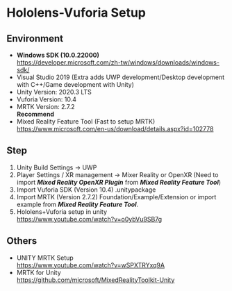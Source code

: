 # Hololens-Vuforia Setup
## Environment
 - **Windows SDK (10.0.22000)**  
 https://developer.microsoft.com/zh-tw/windows/downloads/windows-sdk/ 
 - Visual Studio 2019 (Extra adds UWP development/Desktop development with C++/Game development with Unity)  
 - Unity Version: 2020.3 LTS
 - Vuforia Version: 10.4
 - MRTK Version: 2.7.2  
 __Recommend__  
 - Mixed Reality Feature Tool (Fast to setup MRTK)  
 https://www.microsoft.com/en-us/download/details.aspx?id=102778

## Step
1. Unity Build Settings -> UWP
2. Player Settings / XR management -> Mixer Reality or OpenXR (Need to import ***Mixed Reality OpenXR Plugin*** from ***Mixed Reality Feature Tool***)
3. Import Vuforia SDK (Version 10.4) .unitypackage
4. Import MRTK (Version 2.7.2) Foundation/Example/Extension or import example from ***Mixed Reality Feature Tool***.  
5. Hololens+Vuforia setup in unity  
https://www.youtube.com/watch?v=o0ybVu9SB7g

## Others
 - UNITY MRTK Setup  
 https://www.youtube.com/watch?v=wSPXTRYxq9A
 - MRTK for Unity  
 https://github.com/microsoft/MixedRealityToolkit-Unity
